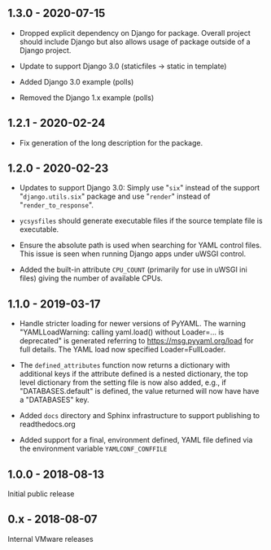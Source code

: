 <!--
-*- coding: utf-8 -*-
    Copyright © 2019, VMware, Inc.  All rights reserved.
    SPDX-License-Identifier: BSD-2-Clause
-->

## 1.3.0 - 2020-07-15

* Dropped explicit dependency on Django for package.  Overall project
  should include Django but also allows usage of package outside of a
  Django project.

* Update to support Django 3.0 (staticfiles -> static in template)

* Added Django 3.0 example (polls)

* Removed the Django 1.x example (polls)

## 1.2.1 - 2020-02-24

* Fix generation of the long description for the package.

## 1.2.0 - 2020-02-23

* Updates to support Django 3.0: Simply use "`six`" instead of the
  support "`django.utils.six`" package and use "`render`" instead of
  "`render_to_response`".

*  `ycsysfiles` should generate executable files if the source template
   file is executable.

* Ensure the absolute path is used when searching for YAML control
  files.  This issue is seen when running Django apps under uWSGI
  control.

* Added the built-in attribute `CPU_COUNT` (primarily for use in uWSGI
  ini files) giving the number of available CPUs.

## 1.1.0 - 2019-03-17

* Handle stricter loading for newer versions of PyYAML.  The warning
  "YAMLLoadWarning: calling yaml.load() without Loader=... is deprecated" is
  generated referring to https://msg.pyyaml.org/load for full details.  The
  YAML load now specified Loader=FullLoader.

* The `defined_attributes` function now returns a dictionary with additional
  keys if the attribute defined is a nested dictionary, the top level
  dictionary from the setting file is now also added, e.g., if
  "DATABASES.default" is defined, the value returned will now have have a
  "DATABASES" key.

* Added `docs` directory and Sphinx infrastructure to support publishing
  to readthedocs.org

* Added support for a final, environment defined, YAML file defined
  via the environment variable `YAMLCONF_CONFFILE`

## 1.0.0 - 2018-08-13

Initial public release

## 0.x - 2018-08-07

Internal VMware releases
